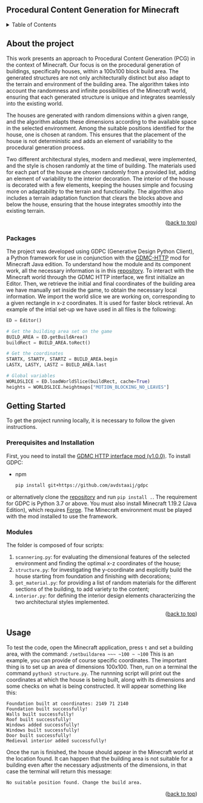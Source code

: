## Procedural Content Generation for Minecraft

<!-- TABLE OF CONTENTS -->
<details>
  <summary>Table of Contents</summary>
  <ol>
    <li>
      <a href="#about-the-project">About The Project</a>
      <ul>
        <li><a href="#packages">Packages</a></li>
      </ul>
    </li>
    <li>
      <a href="#getting-started">Getting Started</a>
      <ul>
        <li><a href="#prerequisites">Prerequisites</a></li>
        <li><a href="#installation">Installation</a></li>
      </ul>
    </li>
    <li><a href="#usage">Usage</a></li>
    <li><a href="#roadmap">Roadmap</a></li>
    <li><a href="#contributing">Contributing</a></li>
    <li><a href="#license">License</a></li>
    <li><a href="#contact">Contact</a></li>
    <li><a href="#acknowledgments">Acknowledgments</a></li>
  </ol>
</details>



<!-- ABOUT THE PROJECT -->
## About the project
This work presents an approach to Procedural Content Generation (PCG) in the context of Minecraft. Our focus is on the procedural generation of buildings, specifically houses, within a 100x100 block
build area. The generated structures are not only architecturally distinct but also adapt to the terrain and environment of the building area. The algorithm takes into account the randomness and infinite possibilities of the Minecraft world, ensuring that each generated structure is unique and integrates seamlessly into the existing world.

The houses are generated with random dimensions within a given range, and the algorithm adapts these dimensions according to the available space in the selected environment. 
Among the suitable positions identified for the house, one is chosen at random. 
This ensures that the placement of the house is not deterministic and adds an element of variability to the procedural generation process.

Two different architectural styles, modern and medieval, were implemented, and the style is chosen randomly at the time of building. 
The materials used for each part of the house are chosen randomly from a provided list, adding an element of variability to the interior decoration.
The interior of the house is decorated with a few elements, keeping the houses simple and focusing more on adaptability to the terrain and functionality. 
The algorithm also includes a terrain adaptation function that clears the blocks above and below the house, ensuring that the house integrates smoothly into the existing terrain.


<p align="right">(<a href="#readme-top">back to top</a>)</p>



### Packages
The project was developed using GDPC (Generative Design Python Client), a Python framework for use in conjunction with the [GDMC-HTTP](https://github.com/Niels-NTG/gdmc_http_interface) mod for Minecraft Java edition. To understand how the module and its component work, all the necessary information is in this [repository](https://github.com/avdstaaij/gdpc).
To interact with the Minecraft world through the GDMC HTTP interface, we first initialize an Editor. Then, we retrieve the initial and final coordinates of the building area we have manually
set inside the game, to obtain the necessary local information. We import the world slice we are working on, corresponding to a given rectangle in x-z coordinates. It is used for faster block retrieval.
An example of the intial set-up we have used in all files is the following: 
```python
ED = Editor()

# Get the building area set on the game
BUILD_AREA = ED.getBuildArea()
buildRect = BUILD_AREA.toRect()

# Get the coordinates
STARTX, STARTY, STARTZ = BUILD_AREA.begin
LASTX, LASTY, LASTZ = BUILD_AREA.last

# Global variables
WORLDSLICE = ED.loadWorldSlice(buildRect, cache=True)
heights = WORLDSLICE.heightmaps["MOTION_BLOCKING_NO_LEAVES"]
```


<!-- GETTING STARTED -->
## Getting Started

To get the project running locally, it is necessary to follow the given instructions.

### Prerequisites and Installation
First, you need to install the [GDMC HTTP interface mod (v1.0.0)](https://github.com/Niels-NTG/gdmc_http_interface/releases/tag/v1.0.0). 
To install GDPC:
* npm
  ```sh
  pip install git+https://github.com/avdstaaij/gdpc 
  ```
or alternatively clone the [repository](https://github.com/avdstaaij/gdpc) and run `pip install .`.
The requirement for GDPC is Python 3.7 or above.
You must also install Minecraft 1.19.2 (Java Edition), which requires [Forge](https://files.minecraftforge.net/net/minecraftforge/forge/index_1.19.2.html). The Minecraft environment must be played with the mod installed to use the framework.

### Modules

The folder is composed of four scripts:

1. `scannering.py`: for evaluating the dimensional features of the selected environment and finding the optimal x-z coordinates of the house;
2. `structure.py`: for investigating the y-coordinate and explicitly build the house starting from foundation and finishing with decorations;
3. `get_material.py`: for providing a list of random materials for the different sections of the building, to add variety to the content;
4. `interior.py`: for defining the interior design elements characterizing the two architectural styles implemented.

<p align="right">(<a href="#readme-top">back to top</a>)</p>



<!-- USAGE EXAMPLES -->
## Usage
To test the code, open the Minecraft application, press `t` and set a building area, with the command:
`/setbuildarea ~~~ ~100 ~ ~100` 
This is an example, you can provide of course specific coordinates. The important thing is to set up an area of dimensions 100x100.
Then, run on a terminal the command `python3 structure.py`. The runnning script will print out the coordinates at which the house is being built, along with its dimensions and some checks on what is being constructed. It will appear something like this:
```
Foundation built at coordinates: 2149 71 2140
Foundation built successfully!
Walls built successfully!
Roof built successfully!
Windows added successfully!
Windows built successfully!
Door built successfully!
Medieval interior added successfully!
```
Once the run is finished, the house should appear in the Minecraft world at the location found. It can happen that the building area is not suitable for a building even after the necessary adjustments of the dimensions, in that case the terminal will return this message: 
```
No suitable position found. Change the build area.
```

<p align="right">(<a href="#readme-top">back to top</a>)</p>


